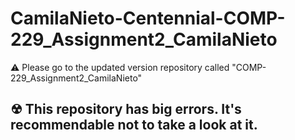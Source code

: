 # CamilaNieto-Centennial-COMP-229_Assignment2_CamilaNieto
⚠ Please go to the updated version repository called "COMP-229_Assignment2_CamilaNieto"

## ☢ This repository has big errors. It's recommendable not to take a look at it.
